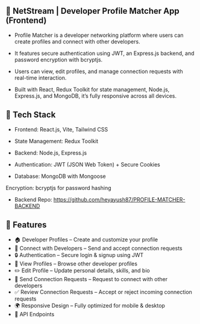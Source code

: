 ## 💼 NetStream | Developer Profile Matcher App (Frontend)

- Profile Matcher is a developer networking platform where users can create profiles and connect with other developers.

- It features secure authentication using JWT, an Express.js backend, and password encryption with bcryptjs.

- Users can view, edit profiles, and manage connection requests with real-time interaction.

- Built with React, Redux Toolkit for state management, Node.js, Express.js, and MongoDB, it’s fully responsive across all devices.

## 🚀 Tech Stack
- Frontend: React.js, Vite, Tailwind CSS

- State Management: Redux Toolkit

- Backend: Node.js, Express.js

- Authentication: JWT (JSON Web Token) + Secure Cookies

- Database: MongoDB with Mongoose

Encryption: bcryptjs for password hashing

- Backend Repo: https://github.com/heyayush87/PROFILE-MATCHER-BACKEND

## 📌 Features

- 🏠 Developer Profiles – Create and customize your profile  
- 🤝 Connect with Developers – Send and accept connection requests  
- 🔒 Authentication – Secure login & signup using JWT  
- 👀 View Profiles – Browse other developer profiles  
- ✏️ Edit Profile – Update personal details, skills, and bio  
- 📩 Send Connection Requests – Request to connect with other developers  
- ✅ Review Connection Requests – Accept or reject incoming connection requests  
- 🌍 Responsive Design – Fully optimized for mobile & desktop  
- 🔧 API Endpoints



